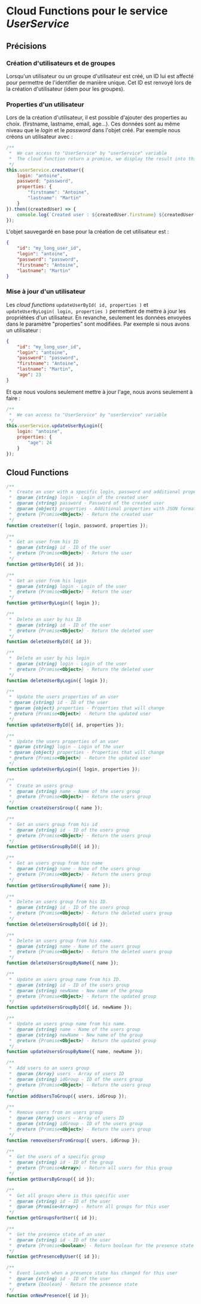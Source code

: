 # Cloud Functions pour le service _UserService_

## Précisions

### Création d'utilisateurs et de groupes

Lorsqu'un utilisateur ou un groupe d'utilisateur est créé, un ID lui est affecté pour permettre de l'identifier de manière unique. Cet ID est renvoyé lors de la création d'utilisateur (idem pour les groupes).

### Properties d'un utilisateur

Lors de la création d'utilisateur, il est possible d'ajouter des properties au choix. (firstname, lastname, email, age...). Ces données sont au même niveau que le _login_ et le _password_ dans l'objet créé. Par exemple nous créons un utilisateur avec :

```javascript
/**
 *  We can access to "UserService" by "userService" variable
 *  The cloud function return a promise, we display the result into this result
 */
this.userService.createUser({
    login: "antoine",
    password: "password",
    properties: {
        "firstname": "Antoine",
        "lastname": "Martin"
    }
}).then((createdUser) => {
    console.log(`Created user : ${createdUser.firstname} ${createdUser.lastname}`);
});
```

L'objet sauvegardé en base pour la création de cet utilisateur est :

```json
{
    "id": "my_long_user_id",
    "login": "antoine",
    "password": "password",
    "firstname": "Antoine",
    "lastname": "Martin"
}
```

### Mise à jour d'un utilisateur

Les _cloud functions_ `updateUserById( id, properties )` et `updateUserByLogin( login, properties )` permettent de mettre à jour les propriétées d'un utilisateur. 
En revanche, seulement les données envoyées dans le paramètre "properties" sont modifiées. Par exemple si nous avons un utilisateur :

```json
{
    "id": "my_long_user_id",
    "login": "antoine",
    "password": "password",
    "firstname": "Antoine",
    "lastname": "Martin",
    "age": 23
}
```

Et que nous voulons seulement mettre à jour l'age, nous avons seulement à faire :

```javascript
/**
 *  We can access to "UserService" by "userService" variable
 */
this.userService.updateUserByLogin({
    login: "antoine",
    properties: {
        "age": 24
    }
});
```

## Cloud Functions

```javascript
/**
 *  Create an user with a specific login, password and additional properties
 *  @param {string} login - Login of the created user
 *  @param {string} password - Password of the created user
 *  @param {object} properties - Additional properties with JSON format.
 *  @return {Promise<Object>} - Return the created user
 */
function createUser({ login, password, properties });
```

```javascript
/**
 *  Get an user from his ID
 *  @param {string} id - ID of the user
 *  @return {Promise<Object>} - Return the user
 */
function getUserById({ id });
```

```javascript
/**
 *  Get an user from his login
 *  @param {string} login - Login of the user
 *  @return {Promise<Object>} - Return the user
 */
function getUserByLogin({ login });
```

```javascript
/**
 *  Delete an user by his ID
 *  @param {string} id - ID of the user
 *  @return {Promise<Object>} - Return the deleted user
 */
function deleteUserById({ id });
```

```javascript
/**
 *  Delete an user by his login
 *  @param {string} login - Login of the user
 *  @return {Promise<Object>} - Return the deleted user
 */
function deleteUserByLogin({ login });
```

```javascript
/**
 *  Update the users properties of an user
 * @param {string} id - ID of the user
 * @param {object} properties - Properties that will change
 * @return {Promise<Object>} - Return the updated user
 */
function updateUserById({ id, properties });
```

```javascript
/**
 *  Update the users properties of an user
 * @param {string} login - Login of the user
 * @param {object} properties - Properties that will change
 * @return {Promise<Object>} - Return the updated user
 */
function updateUserByLogin({ login, properties });
```

```javascript
/**
 *  Create an users group
 *  @param {string} name - Name of the users group
 *  @return {Promise<Object>} - Return the users group
 */
function createUsersGroup({ name });
```

```javascript
/**
 *  Get an users group from his id
 *  @param {string} id - ID of the users group
 *  @return {Promise<Object>} - Return the users group
 */
function getUsersGroupById({ id });
```

```javascript
/**
 *  Get an users group from his name
 *  @param {string} name - Name of the users group
 *  @return {Promise<Object>} - Return the users group
 */
function getUsersGroupByName({ name });
```

```javascript
/**
 *  Delete an users group from his ID.
 *  @param {string} id - ID of the users group
 *  @return {Promise<Object>} - Return the deleted users group
 */
function deleteUsersGroupById({ id });
```

```javascript
/**
 *  Delete an users group from his name.
 *  @param {string} name - Name of the users group
 *  @return {Promise<Object>} - Return the deleted users group
 */
function deleteUsersGroupByName({ name });
```

```javascript
/**
 *  Update an users group name from his ID.
 *  @param {string} id - ID of the users group
 *  @param {string} newName - New name of the group
 *  @return {Promise<Object>} - Return the updated group
 */
function updateUsersGroupById({ id, newName });
```

```javascript
/**
 *  Update an users group name from his name.
 *  @param {string} name - Name of the users group
 *  @param {string} newName - New name of the group
 *  @return {Promise<Object>} - Return the updated group
 */
function updateUsersGroupByName({ name, newName });
```

```javascript
/**
 *  Add users to an users group
 *  @param {Array} users - Array of users ID
 *  @param {string} idGroup - ID of the users group
 *  @return {Promise<Object>} - Return the users group 
 */
function addUsersToGroup({ users, idGroup });
```

```javascript
/**
 *  Remove users from an users group
 *  @param {Array} users - Array of users ID
 *  @param {string} idGroup - ID of the users group
 *  @return {Promise<Object>} - Return the users group 
 */
function removeUsersFromGroup({ users, idGroup });
```

```javascript
/**
 *  Get the users of a specific group
 *  @param {string} id - ID of the group
 *  @return {Promise<Array>} - Return all users for this group
 */
function getUsersByGroup({ id });
```

```javascript
/**
 *  Get all groups where is this specific user
 *  @param {string} id - ID of the user
 *  @param {Promise<Array>} - Return all groups for this user
 */
function getGroupsForUser({ id });
```

```javascript
/**
 *  Get the presence state of an user
 *  @param {string} id - ID of the user
 *  @return {Promise<boolean>} - Return boolean for the presence state
 */
function getPresenceByUser({ id });
```

```javascript
/**
 *  Event launch when a presence state has changed for this user
 *  @param {string} id - ID of the user
 *  @return {boolean} - Return the presence state
 */
function onNewPresence({ id });
```